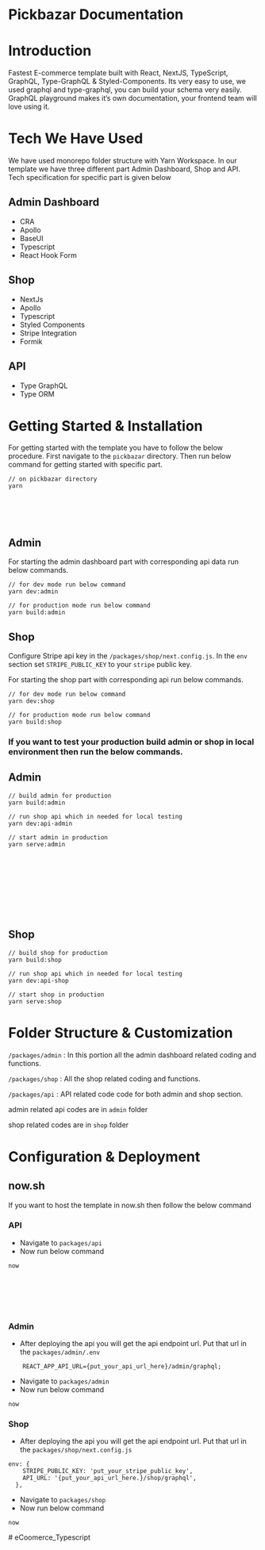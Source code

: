 # Pickbazar Documentation

# Introduction

Fastest E-commerce template built with React, NextJS, TypeScript, GraphQL, Type-GraphQL & Styled-Components. Its very easy to use, we used graphql and type-graphql, you can build your schema very easily. GraphQL playground makes it’s own documentation, your frontend team will love using it.

# Tech We Have Used

We have used monorepo folder structure with Yarn Workspace. In our template we have three different part Admin Dashboard, Shop and API. Tech specification for specific part is given below

## Admin Dashboard

- CRA
- Apollo
- BaseUI
- Typescript
- React Hook Form

## Shop

- NextJs
- Apollo
- Typescript
- Styled Components
- Stripe Integration
- Formik

## API

- Type GraphQL
- Type ORM

# Getting Started & Installation

For getting started with the template you have to follow the below procedure. First navigate to the `pickbazar` directory. Then run below command for getting started with specific part.

```
// on pickbazar directory
yarn
```

<br><br><br>

## Admin

For starting the admin dashboard part with corresponding api data run below commands.

```
// for dev mode run below command
yarn dev:admin

// for production mode run below command
yarn build:admin
```

## Shop

Configure Stripe api key in the `/packages/shop/next.config.js`. In the `env` section set `STRIPE_PUBLIC_KEY` to your `stripe` public key.

For starting the shop part with corresponding api run below commands.

```
// for dev mode run below command
yarn dev:shop

// for production mode run below command
yarn build:shop
```

### If you want to test your production build admin or shop in local environment then run the below commands.

## Admin

```
// build admin for production
yarn build:admin

// run shop api which in needed for local testing
yarn dev:api-admin

// start admin in production
yarn serve:admin
```

<br><br><br><br><br><br><br>

## Shop

```
// build shop for production
yarn build:shop

// run shop api which in needed for local testing
yarn dev:api-shop

// start shop in production
yarn serve:shop
```

# Folder Structure & Customization

`/packages/admin` : In this portion all the admin dashboard related coding and functions.

`/packages/shop` : All the shop related coding and functions.

`/packages/api` : API related code code for both admin and shop section.

admin related api codes are in `admin` folder

shop related codes are in `shop` folder

# Configuration & Deployment

## now.sh

If you want to host the template in now.sh then follow the below command

### API

- Navigate to `packages/api`
- Now run below command

```
now
```

<br><br><br><br>

### Admin

- After deploying the api you will get the api endpoint url. Put that url in the `packages/admin/.env`

```
    REACT_APP_API_URL={put_your_api_url_here}/admin/graphql;
```

- Navigate to `packages/admin`
- Now run below command

```
now
```

### Shop

- After deploying the api you will get the api endpoint url. Put that url in the `packages/shop/next.config.js`

```
env: {
    STRIPE_PUBLIC_KEY: 'put_your_stripe_public_key',
    API_URL: '{put_your_api_url_here.}/shop/graphql',
  },
```

- Navigate to `packages/shop`
- Now run below command

```
now
```
#   e C o o m e r c e _ T y p e s c r i p t  
 